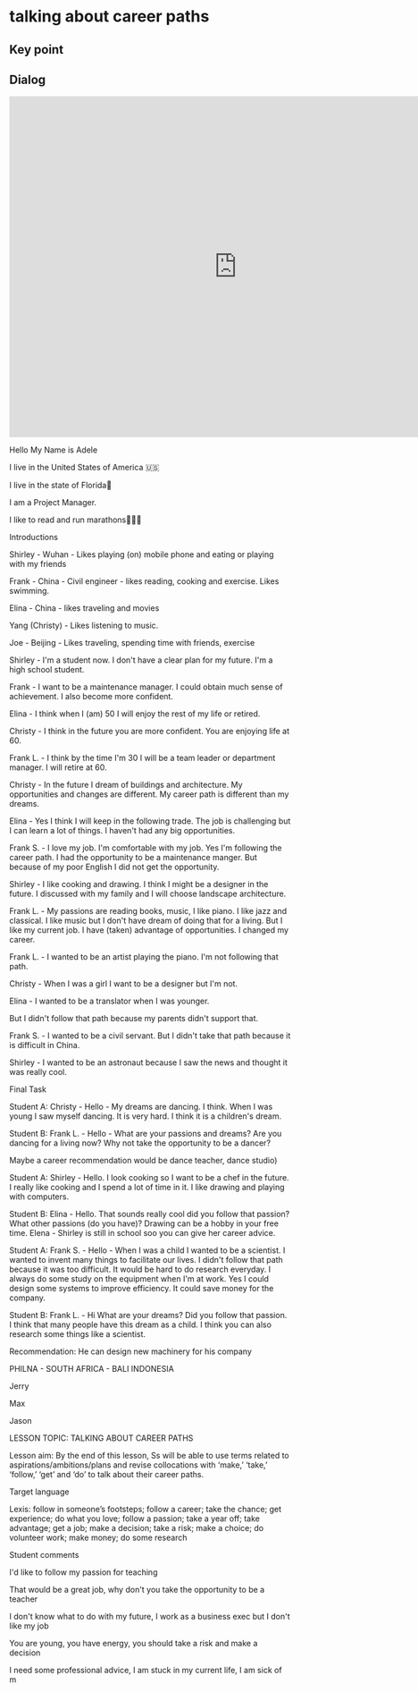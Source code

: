 # talking about career paths

## Key point



## Dialog

<iframe name="easyXDM_default1596_provider" id="easyXDM_default1596_provider" src="https://cns.ef-cdn.com/Juno/EvcContent/12/18/Talking_about_career_paths/index.html?api_v=0.0.13&amp;accessKey=f754342f-f461-4e2f-9363-8a4ef1083387&amp;attendanceToken=908d72fb-b261-4832-929d-62b689d0d415&amp;xdm_e=https%3A%2F%2Fevc.ef.com.cn&amp;xdm_c=default1596&amp;xdm_p=1" frameborder="0" style="box-sizing: border-box; width: 813px; height: 609.75px;"></iframe>

Hello My Name is Adele 

I live in the United States of America 🇺🇸

I live in the state of Florida🌴

I am a Project Manager.

I like to read and run marathons🏃🏾‍♀️



Introductions

Shirley - Wuhan - Likes playing (on) mobile phone and eating or playing with my friends

Frank -  China - Civil engineer - likes reading, cooking and exercise.  Likes swimming. 

Elina - China - likes traveling and movies

Yang (Christy) - Likes listening to music.

Joe - Beijing - Likes traveling, spending time with friends, exercise



Shirley - I'm a student now.  I don't have a clear plan for my future.  I'm a high school student.

Frank - I want to be a maintenance manager.  I could obtain much sense of achievement.  I also become more confident.

Elina - I think when I (am) 50 I will enjoy the rest of my life or retired. 

Christy - I think in the future you are more confident.  You are enjoying life at 60.

Frank L. - I think by the time I'm 30 I will be a team leader or department manager.  I will retire at 60.



Christy - In the future I dream of buildings and architecture.   My opportunities and changes are different.  My career path is different than my dreams.

Elina - Yes I think I will keep in the following trade.  The job is challenging but I can learn a lot of things.  I haven't had any big opportunities.

Frank S. - I love my job.  I'm comfortable with my job.  Yes I'm following the career path.  I had the opportunity to be a maintenance manger.  But because of my poor English I did not get the opportunity.

Shirley - I like cooking and drawing.  I think I might be a designer in the future.  I discussed with my family and I will choose landscape architecture.   

Frank L.  - My passions are reading books, music, I like piano.  I like jazz and classical.  I like music but I don't have dream of doing that for a living.  But I like my current job.  I have (taken) advantage of opportunities.  I changed my career.



Frank L. - I wanted to be an artist playing the piano.  I'm not following that path.

Christy - When I was a girl I want to be a designer but I'm not.

Elina - I wanted to be a translator when I was younger.

But I didn't follow that path because my parents didn't support that.

Frank S. - I wanted to be a civil servant.  But I didn't take that path because it is difficult in China. 

Shirley - I wanted to be an astronaut because I saw the news and thought it was really cool.  



Final Task

Student A:  Christy - Hello - My dreams are dancing.  I think.  When I was young I saw myself dancing.  It is very hard.  I think it is a children's dream.  

Student B: Frank L. - Hello - What are your passions and dreams?  Are you dancing for a living now?  Why not take the opportunity to be a dancer?

Maybe a career recommendation would be dance teacher, dance studio)



Student A: Shirley - Hello.  I look cooking so I want to be a chef in the future.  I really like cooking and I spend a lot of time in it.  I like drawing and playing with computers.  

Student B: Elina - Hello.  That sounds really cool did you follow that passion?  What other passions (do you have)?  Drawing can be a hobby in your free time.  Elena - Shirley is still in school soo you can give her career advice.



Student A:  Frank S. -  Hello - When I was a child I wanted to be a scientist.  I wanted to invent many things to facilitate our lives.  I didn't follow that path because it was too difficult.  It would be hard to do research everyday.  I always do some study on the equipment when I'm at work.  Yes I could design some systems to improve efficiency.  It could save money for the company.

Student B: Frank L. - Hi What are your dreams?  Did you follow that passion.   I think that many people have this dream as a child.  I think you can also research some things like a scientist.  

Recommendation:  He can design new machinery for his company



















PHILNA - SOUTH AFRICA - BALI INDONESIA







Jerry



Max



Jason







LESSON TOPIC: TALKING ABOUT CAREER PATHS







Lesson aim: By the end of this lesson, Ss will be able to use terms related to aspirations/ambitions/plans and revise collocations with ‘make,’ ‘take,’ ‘follow,’ ‘get’ and ‘do’ to talk about their career paths.







Target language



Lexis: follow in someone’s footsteps; follow a career; take the chance; get experience; do what you love; follow a passion; take a year off; take advantage; get a job; make a decision; take a risk; make a choice; do volunteer work; make money; do some research







Student comments







I'd like to follow my passion for teaching







That would be a great job, why don't you take the opportunity to be a teacher







I don't know what to do with my future, I work as a business exec but I don't like my job







You are young, you have energy, you should take a risk and make a decision







I need some professional advice, I am stuck in my current life, I am sick of m